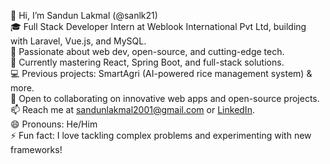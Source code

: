 👋 Hi, I’m Sandun Lakmal (@sanlk21)  
🎓 Full Stack Developer Intern at Weblook International Pvt Ltd, building with Laravel, Vue.js, and MySQL.  
👀 Passionate about web dev, open-source, and cutting-edge tech.  
🌱 Currently mastering React, Spring Boot, and full-stack solutions.  
💻 Previous projects: SmartAgri (AI-powered rice management system) & more.  
💞️ Open to collaborating on innovative web apps and open-source projects.  
📫 Reach me at sandunlakmal2001@gmail.com or [LinkedIn](https://www.linkedin.com/in/sandun-lakmal).  
😄 Pronouns: He/Him  
⚡ Fun fact: I love tackling complex problems and experimenting with new frameworks!
